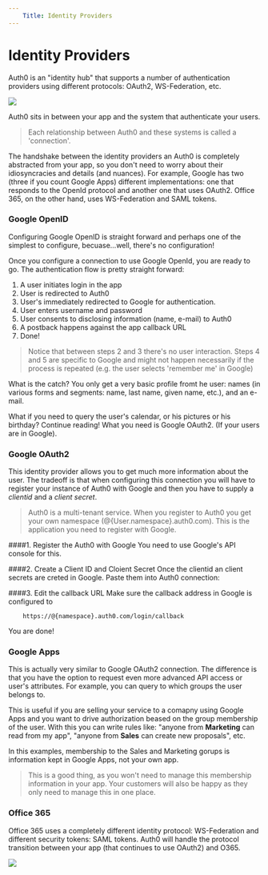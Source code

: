 ```yaml
---
	Title: Identity Providers
---
```


# Identity Providers 

Auth0 is an "identity hub" that supports a number of authentication providers using different protocols: OAuth2, WS-Federation, etc.

![](http://markdownr.blob.core.windows.net/images/2142124826.png)

Auth0 sits in between your app and the system that authenticate your users. 

> Each relationship between Auth0 and these systems is called a 'connection'.

The handshake between the identity providers an Auth0 is completely abstracted from your app, so you don't need to worry about their idiosyncracies and details (and nuances). For example, Google has two (three if you count Google Apps) different implementations: one that responds to the OpenId protocol and another one that uses OAuth2. Office 365, on the other hand, uses WS-Federation and SAML tokens.

### Google OpenID
Configuring Google OpenID is straight forward and perhaps one of the simplest to configure, becuase...well, there's no configuration!

Once you configure a connection to use Google OpenId, you are ready to go. The authentication flow is pretty straight forward:

1. A user initiates login in the app
2. User is redirected to Auth0 
3. User's immediately redirected to Google for authentication. 
4. User enters username and password 
5. User consents to disclosing information (name, e-mail) to Auth0
6. A postback happens against the app callback URL
7. Done!

> Notice that between steps 2 and 3 there's no user interaction. Steps 4 and 5 are specific to Google and might not happen necessarily if the process is repeated (e.g. the user selects 'remember me' in Google)

What is the catch? You only get a very basic profile fromt he user: names (in various forms and segments: name, last name, given name, etc.), and an e-mail.

What if you need to query the user's calendar, or his pictures or his birthday? Continue reading! What you need is Google OAuth2. (If your users are in Google). 

### Google OAuth2

This identity provider allows you to get much more information about the user. The tradeoff is that when configuring this connection you will have to register your instance of Auth0 with Google and then you have to supply a _clientid_ and a _client secret_.

> Auth0 is a multi-tenant service. When you register to Auth0 you get your own namespace (@{User.namespace}.auth0.com). This is the application you need to register with Google.

####1. Register the Auth0 with Google
You need to use Google's API console for this. 

####2. Create a Client ID and Cloient Secret
Once the clientid an client secrets are creted in Google. Paste them into Auth0 connection:


####3. Edit the callback URL
Make sure the callback address in Google is configured to

        https://@{namespace}.auth0.com/login/callback
        
You are done! 

### Google Apps
This is actually very similar to Google OAuth2 connection. The difference is that you have the option to request even more advanced API access or user's attributes. For example, you can query to which groups the user belongs to.

This is useful if you are selling your service to a comapny using Google Apps and you want to drive authorization beased on the group membership of the user. With this you can write rules like: "anyone from __Marketing__ can read from my app", "anyone from __Sales__ can create new proposals", etc.

In this examples, membership to the Sales and Marketing gorups is information kept in Google Apps, not your own app.

> This is a good thing, as you won't need to manage this membership information in your app. Your customers will also be happy as they only need to manage this in one place. 

### Office 365
Office 365 uses a completely different identity protocol: WS-Federation and different security tokens: SAML tokens. Auth0 will handle the protocol transition between your app (that continues to use OAuth2) and O365.

![](http://markdownr.blob.core.windows.net/images/7589049392.png)

